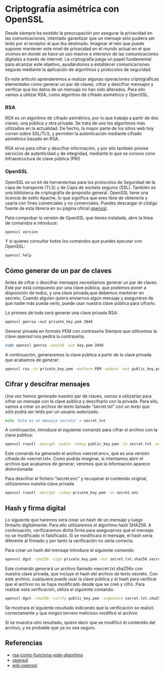 # Criptografía asimétrica con OpenSSL

Desde siempre ha existido la preocupación por asegurar la privacidad en las comunicaciones, intentado garantizar que un mensaje sólo pudiera ser leído por el receptor al que iba destinado. Imaginar el reto que puede suponer mantener este nivel de privacidad en el mundo actual en el que vivimos en donde se hace un uso masivo e intensivo de las comunicaciones digitales a través de internet. La criptografía juega un papel fundamental para alcanzar este objetivo, ayudándonos a establecer comunicaciones seguras mediante la aplicación de algoritmos y protocolos de seguridad.

En este artículo aprenderemos a realizar algunas operaciones criptográficas elementales como generar un par de claves, cifrar y descifrar mensajes y verificar que los datos de un mensaje no han sido alterados. Para ello vamos a utilizar RSA, como algoritmo de cifrado asimétrico y OpenSSL.

### RSA
RSA es un algoritmo de cifrado asimétrico, por lo que trabaja a partir de dos claves, una pública y otra privada. Se trata de uno los algoritmos más utilizados en la actualidad. De hecho, la mayor parte de los sitios web hoy corren sobre SSL/TLS, y permiten la autenticación mediante cifrado asimétrico basado en RSA.

RSA sirve para cifrar y descifrar información, y por ello también provee servicios de autenticidad y de integridad, mediante lo que se conoce cono Infraestructura de clave pública (PKI)

### OpenSSL
OpenSSL es un kit de herramientas para los protocolos de Seguridad de la capa de transporte (TLS) y de Capa de sockets seguros (SSL). También es una biblioteca de criptografía de propósito general. OpenSSL tiene una licencia de estilo Apache, lo que significa que eres libre de obtenerla y usarla con fines comerciales y no comerciales. Puedes descargar el código fuente de esta librería en su página oficial [openssl](www.openssl.org).

Para comprobar la versión de OpenSSL que tienes instalada, abre la línea de comandos e introduce:


```sh
openssl version
```
Y si quieres consultar todos los comandos que puedes ejecutar con OpenSSL:
```sh
openssl help
```

## Cómo generar de un par de claves

Antes de cifrar o descifrar mensajes necesitamos generar un par de claves. Este par está compuesto por una clave pública, que podemos poner a disposición de todos, y una clave privada,que debemos mantener en secreto. Cuando alguien quiera enviarnos algún mensaje y asegurarse de que nadie más pueda verlo, puede usar nuestra clave pública para cifrarlo.

Lo primero de todo será generar una clave privada RSA:
```sh
openssl genrsa –out private_key.pem 2048 
```
Generar privada en formato PEM con contraseña
Siempre que utilicemos la clave openssl nos pedirá la contraseña.
```sh
sudo openssl genrsa -aes128 -out key.pem 2048
```
A continuación, generaremos la clave pública a partir de la clave privada que acabamos de generar:
```sh
openssl rsa -in private_key.pem -outform PEM -pubout -out public_key.pem
```
## Cifrar y descifrar mensajes
Una vez hemos generado nuestro par de claves, vamos a utilizarlas para cifrar un mensaje con la clave pública y descifrarlo con la privada. Para ello, vamos a crear un archivo de texto llamado “secret.txt” con un texto que sólo podrá ser leído por un usuario autorizado.

```sh
echo 'Este es un mensaje secreto' > secret.txt
```
A continuación, introduce el siguiente comando para cifrar el archivo con la clave pública:
```sh
openssl rsautl -encrypt -pubin -inkey public_key.pem -in secret.txt -out secret.enc
```
Este comando ha generado el archivo «secret.enc«, que es una versión cifrada de «secret.txt«. Como podrás imaginar, si intentamos abrir el archivo que acabamos de generar, veremos que la información aparece distorsionada:

Para descifrar el fichero “secret.enc” y recuperar el contenido original, utilizaremos nuestra clave privada

```sh
openssl rsautl -decrypt -inkey private_key.pem -in secret.enc
```

## Hash y firma digital
Lo siguiente que haremos será crear un hash de un mensaje y luego firmarlo digitalmente. Para ello utilizaremos el algoritmo hash SHA256. A continuación, verificaremos dicha firma para asegurarnos que el mensaje no se modificado ni falsificado. Si se modificara el mensaje, el hash sería diferente al firmado y por tanto la verificación no sería correcta.

Para crear un hash del mensaje introduce el siguiente comando:
```sh
openssl dgst -sha256 -sign private_key.pem -out secret.txt.sha256 secret.txt
```
Este comando generará un archivo llamado «secret.txt.sha256» con nuestra clave privada, que incluye el hash del archivo de texto secreto. Con este archivo, cualquiera puede usar la clave pública y el hash para verificar que el archivo no se haya modificado desde que se creó y cifró. Para realizar esta verificación, utiliza el siguiente comando:
```sh
openssl dgst -sha256 -verify public_key.pem -signature secret.txt.sha256 secret.txt
```
Se mostrará el siguiente resultado indicando que la verificación se realizó correctamente y que ningún tercero malicioso modificó el archivo


Si se muestra otro resultado, quiere decir que se modificó el contenido del archivo, y es probable que ya no sea seguro.


## Referencias
- [rsa-como-funciona-este-algoritmo](https://juncotic.com/rsa-como-funciona-este-algoritmo/)
- [openssl](https://www.openssl.org/)
- [wiki.openssl](https://wiki.openssl.org/)
